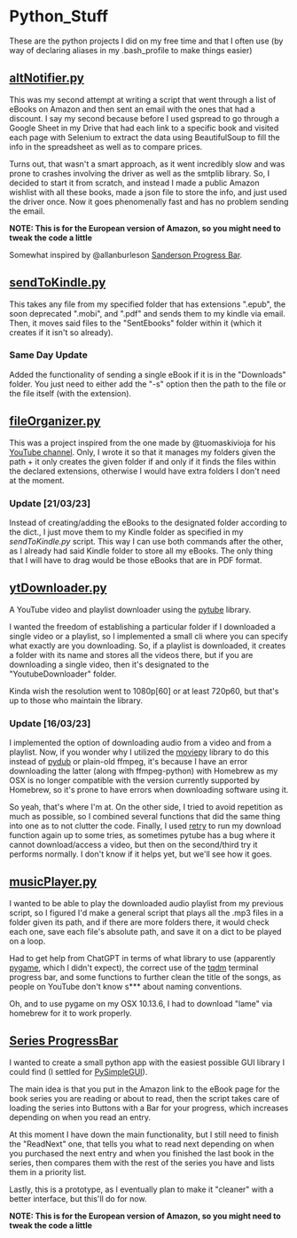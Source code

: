 # Python_Stuff
These are the python projects I did on my free time and that I often use (by way of declaring aliases in my .bash_profile to make things easier)

## [altNotifier.py](https://github.com/L-Lawliet27/Python_Stuff/blob/main/eBookPriceNotifier/altNotifier.py)
This was my second attempt at writing a script that went through a list of eBooks on Amazon and then sent an email with the ones that had a discount. I say my second because before I used gspread to go through a Google Sheet in my Drive that had each link to a specific book and visited each page with Selenium to extract the data using BeautifulSoup to fill the info in the spreadsheet as well as to compare prices.

Turns out, that wasn't a smart approach, as it went incredibly slow and was prone to crashes involving the driver as well as the smtplib library. So, I decided to start it from scratch, and instead I made a public Amazon wishlist with all these books, made a json file to store the info, and just used the driver once. Now it goes phenomenally fast and has no problem sending the email. 

**NOTE: This is for the European version of Amazon, so you might need to tweak the code a little**

Somewhat inspired by @allanburleson [Sanderson Progress Bar](https://gist.github.com/allanburleson/037bd04bdc8a208e3a61b376cb4b1884).

## [sendToKindle.py](https://github.com/L-Lawliet27/Python_Stuff/blob/main/eBookPriceNotifier/sendToKindle.py)
This takes any file from my specified folder that has extensions ".epub", the soon deprecated ".mobi", and ".pdf" and sends them to my kindle via email. Then, it moves said files to the "SentEbooks" folder within it (which it creates if it isn't so already).

### Same Day Update
Added the functionality of sending a single eBook if it is in the "Downloads" folder. You just need to either add the "-s" option then the path to the file or the file itself (with the extension).


## [fileOrganizer.py](https://github.com/L-Lawliet27/Python_Stuff/blob/main/fileOrganizer.py)
This was a project inspired from the one made by @tuomaskivioja for his [YouTube channel](https://www.youtube.com/watch?v=NCvI-K0Gp90&list=PLuKvKzt4UKNGCCPx5ERvM0Bp6lLNtryjh&index=22&t=482s). Only, I wrote it so that it manages my folders given the path + it only creates the given folder if and only if it finds the files within the declared extensions, otherwise I would have extra folders I don't need at the moment. 

### Update [21/03/23]
Instead of creating/adding the eBooks to the designated folder according to the dict., I just move them to my Kindle folder as specified in my _sendToKindle.py_ script. This way I can use both commands after the other, as I already had said Kindle folder to store all my eBooks. The only thing that I will have to drag would be those eBooks that are in PDF format. 

## [ytDownloader.py](https://github.com/L-Lawliet27/Python_Stuff/blob/main/ytDownloader.py)
A YouTube video and playlist downloader using the [pytube](https://pytube.io/en/latest/) library. 

I wanted the freedom of establishing a particular folder if I downloaded a single video or a playlist, so I implemented a small cli where you can specify what exactly are you downloading. So, if a playlist is downloaded, it creates a folder with its name and stores all the videos there, but if you are downloading a single video, then it's designated to the "YoutubeDownloader" folder.

Kinda wish the resolution went to 1080p[60] or at least 720p60, but that's up to those who maintain the library.

### Update [16/03/23]
I implemented the option of downloading audio from a video and from a playlist. Now, if you wonder why I utilized the [moviepy](https://pypi.org/project/moviepy/) library to do this instead of [pydub](https://pypi.org/project/pydub/) or plain-old ffmpeg, it's because I have an error downloading the latter (along with ffmpeg-python) with Homebrew as my OSX is no longer compatible with the version currently supported by Homebrew, so it's prone to have errors when downloading software using it.

So yeah, that's where I'm at. On the other side, I tried to avoid repetition as much as possible, so I combined several functions that did the same thing into one as to not clutter the code. Finally, I used [retry](https://pypi.org/project/retry/) to run my download function again up to some tries, as sometimes pytube has a bug where it cannot download/access a video, but then on the second/third try it performs normally. I don't know if it helps yet, but we'll see how it goes.


## [musicPlayer.py](https://github.com/L-Lawliet27/Python_Stuff/blob/main/musicPlayer.py)
I wanted to be able to play the downloaded audio playlist from my previous script, so I figured I'd make a general script that plays all the .mp3 files in a folder given its path, and if there are more folders there, it would check each one, save each file's absolute path, and save it on a dict to be played on a loop. 

Had to get help from ChatGPT in terms of what library to use (apparently [pygame](https://www.pygame.org/news), which I didn't expect), the correct use of the [tqdm](https://tqdm.github.io/) terminal progress bar, and some functions to further clean the title of the songs, as people on YouTube don't know s*** about naming conventions.

Oh, and to use pygame on my OSX 10.13.6, I had to download "lame" via homebrew for it to work properly.


## [Series ProgressBar](https://github.com/L-Lawliet27/Python_Stuff/tree/main/SeriesProgressBar/MainPrototype)
I wanted to create a small python app with the easiest possible GUI library I could find (I settled for [PySimpleGUI](https://www.pysimplegui.org/en/latest/)).

The main idea is that you put in the Amazon link to the eBook page for the book series you are reading or about to read, then the script takes care of loading the series into Buttons with a Bar for your progress, which increases depending on when you read an entry.

At this moment I have down the main functionality, but I still need to finish the "ReadNext" one, that tells you what to read next depending on when you purchased the next entry and when you finished the last book in the series, then compares them with the rest of the series you have and lists them in a priority list.

Lastly, this is a prototype, as I eventually plan to make it "cleaner" with a better interface, but this'll do for now.

**NOTE: This is for the European version of Amazon, so you might need to tweak the code a little**
